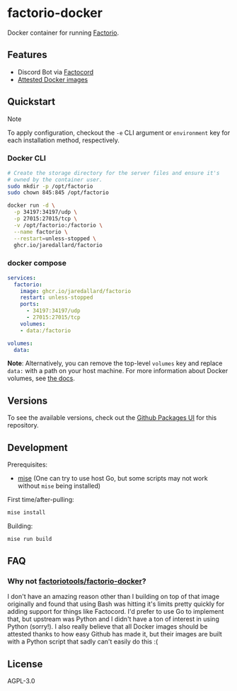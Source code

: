 # factorio-docker

Docker container for running [Factorio].

## Features

* Discord Bot via [Factocord]
* [Attested Docker images]

## Quickstart

> [!NOTE]
> To apply configuration, checkout the `-e` CLI argument or
> `environment` key for each installation method, respectively.

### Docker CLI

```bash
# Create the storage directory for the server files and ensure it's
# owned by the container user.
sudo mkdir -p /opt/factorio
sudo chown 845:845 /opt/factorio

docker run -d \
  -p 34197:34197/udp \
  -p 27015:27015/tcp \
  -v /opt/factorio:/factorio \
  --name factorio \
  --restart=unless-stopped \
  ghcr.io/jaredallard/factorio
```

### docker compose

```yaml
services:
  factorio:
    image: ghcr.io/jaredallard/factorio
    restart: unless-stopped
    ports:
      - 34197:34197/udp
      - 27015:27015/tcp
    volumes:
    - data:/factorio

volumes:
  data:
```

**Note**: Alternatively, you can remove the top-level `volumes` key and
replace `data:` with a path on your host machine. For more information
about Docker volumes, see [the docs](https://docs.docker.com/storage/volumes/).

## Versions

To see the available versions, check out the [Github Packages UI] for this
repository.

## Development

Prerequisites:

* [mise](https://mise.jdx.dev) (One can try to use host Go, but some
  scripts may not work without `mise` being installed)

First time/after-pulling:

```bash
mise install
```

Building:

```bash
mise run build
```

## FAQ

### Why not [factoriotools/factorio-docker](https://github.com/factoriotools/factorio-docker)?

I don't have an amazing reason other than I building on top of that
image originally and found that using Bash was hitting it's limits
pretty quickly for adding support for things like Factocord. I'd prefer
to use Go to implement that, but upstream was Python and I didn't have a
ton of interest in using Python (sorry!). I also really believe that all
Docker images should be attested thanks to how easy Github has made it,
but their images are built with a Python script that sadly can't easily
do this :(

## License

AGPL-3.0

[Factorio]: https://www.factorio.com/
[Factocord]: https://github.com/maxsupermanhd/FactoCord-3.0
[Github Packages UI]: https://github.com/jaredallard/factorio-docker/packages
[Attested Docker Images]: https://docs.github.com/en/actions/security-guides/using-artifact-attestations-to-establish-provenance-for-builds#about-artifact-attestations

